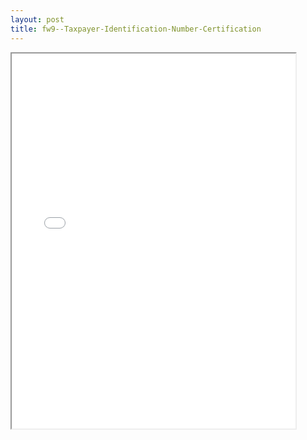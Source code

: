 ```yaml
---
layout: post
title: fw9--Taxpayer-Identification-Number-Certification
---
```


<div class="pdf-container">
<iframe src="/ea//_pdf-2-md/fw9--Taxpayer-Identification-Number-Certification.pdf" height="600" width="90%" allowFullScreen="true"></iframe>
</div>

